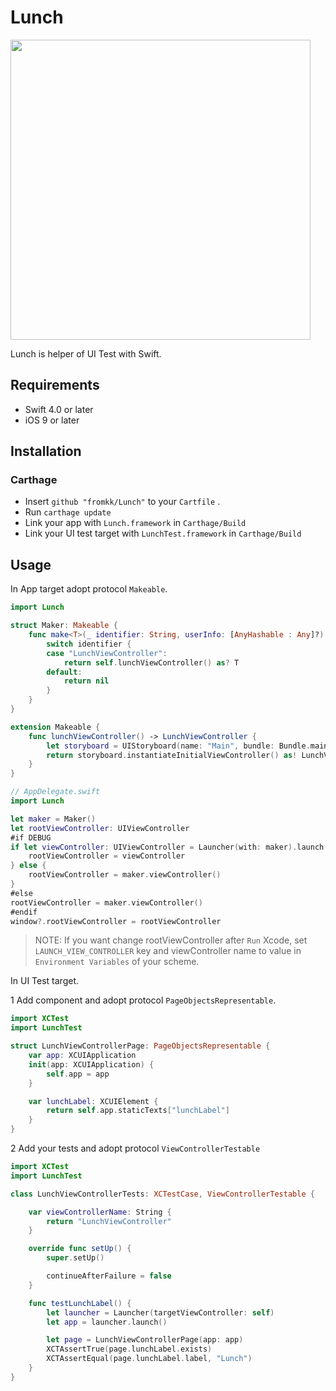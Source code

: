 # Lunch

<img src="https://raw.githubusercontent.com/wiki/fromkk/Lunch/images/Logo.png?token=AATtciCa1cLOpl763V27RGixyyJuyegtks5Zz4sOwA%3D%3D" width="480" height="auto">

Lunch is helper of UI Test with Swift.

## Requirements

- Swift 4.0 or later
- iOS 9 or later

## Installation

### Carthage

- Insert `github "fromkk/Lunch"` to your `Cartfile` .
- Run `carthage update`
- Link your app with `Lunch.framework` in `Carthage/Build`
- Link your UI test target with `LunchTest.framework` in `Carthage/Build`

## Usage

In App target adopt protocol `Makeable`.

```swift
import Lunch

struct Maker: Makeable {
    func make<T>(_ identifier: String, userInfo: [AnyHashable : Any]?) -> T? {
        switch identifier {
        case "LunchViewController":
            return self.lunchViewController() as? T
        default:
            return nil
        }
    }
}

extension Makeable {
    func lunchViewController() -> LunchViewController {
        let storyboard = UIStoryboard(name: "Main", bundle: Bundle.main)
        return storyboard.instantiateInitialViewController() as! LunchViewController
    }
}

```

```swift
// AppDelegate.swift
import Lunch

let maker = Maker()
let rootViewController: UIViewController
#if DEBUG
if let viewController: UIViewController = Launcher(with: maker).launch() {
    rootViewController = viewController
} else {
    rootViewController = maker.viewController()
}
#else
rootViewController = maker.viewController()
#endif
window?.rootViewController = rootViewController
```

> NOTE: If you want change rootViewController after `Run` Xcode, set `LAUNCH_VIEW_CONTROLLER` key and viewController name to value in `Environment Variables` of your scheme.

In UI Test target.

1 Add component and adopt protocol `PageObjectsRepresentable`.

```swift
import XCTest
import LunchTest

struct LunchViewControllerPage: PageObjectsRepresentable {
    var app: XCUIApplication
    init(app: XCUIApplication) {
        self.app = app
    }

    var lunchLabel: XCUIElement {
        return self.app.staticTexts["lunchLabel"]
    }
}
```

2 Add your tests and adopt protocol `ViewControllerTestable`

```swift
import XCTest
import LunchTest

class LunchViewControllerTests: XCTestCase, ViewControllerTestable {

    var viewControllerName: String {
        return "LunchViewController"
    }

    override func setUp() {
        super.setUp()

        continueAfterFailure = false
    }

    func testLunchLabel() {
        let launcher = Launcher(targetViewController: self)
        let app = launcher.launch()

        let page = LunchViewControllerPage(app: app)
        XCTAssertTrue(page.lunchLabel.exists)
        XCTAssertEqual(page.lunchLabel.label, "Lunch")
    }
}
```
